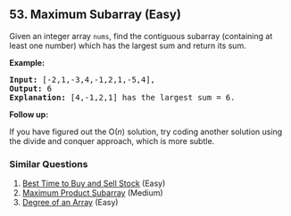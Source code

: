 <!--|This file generated by command(leetcode description); DO NOT EDIT.    |-->
<!--+----------------------------------------------------------------------+-->
<!--|@author    Openset <openset.wang@gmail.com>                           |-->
<!--|@link      https://github.com/openset                                 |-->
<!--|@home      https://github.com/openset/leetcode                        |-->
<!--+----------------------------------------------------------------------+-->

## 53. Maximum Subarray (Easy)

<p>Given an integer array <code>nums</code>, find the contiguous subarray&nbsp;(containing at least one number) which has the largest sum and return its sum.</p>

<p><strong>Example:</strong></p>

<pre>
<strong>Input:</strong> [-2,1,-3,4,-1,2,1,-5,4],
<strong>Output:</strong> 6
<strong>Explanation:</strong>&nbsp;[4,-1,2,1] has the largest sum = 6.
</pre>

<p><strong>Follow up:</strong></p>

<p>If you have figured out the O(<em>n</em>) solution, try coding another solution using the divide and conquer approach, which is more subtle.</p>


### Similar Questions
  1. [Best Time to Buy and Sell Stock](https://github.com/openset/leetcode/tree/master/problems/best-time-to-buy-and-sell-stock) (Easy)
  1. [Maximum Product Subarray](https://github.com/openset/leetcode/tree/master/problems/maximum-product-subarray) (Medium)
  1. [Degree of an Array](https://github.com/openset/leetcode/tree/master/problems/degree-of-an-array) (Easy)
